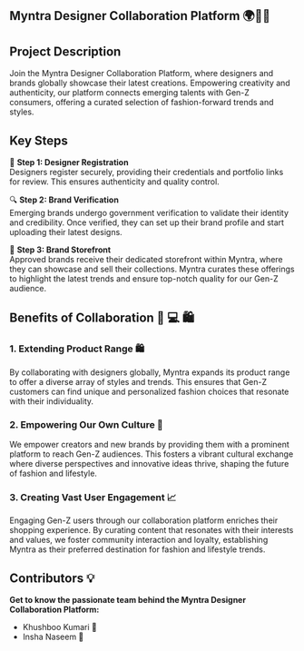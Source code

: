 ## Myntra Designer Collaboration Platform 🌍🤝👗

## Project Description
Join the Myntra Designer Collaboration Platform, where designers and brands globally showcase their latest creations. Empowering creativity and authenticity, our platform connects emerging talents with Gen-Z consumers, offering a curated selection of fashion-forward trends and styles.

## Key Steps
🌟 **Step 1: Designer Registration**  
Designers register securely, providing their credentials and portfolio links for review. This ensures authenticity and quality control.

🔍 **Step 2: Brand Verification**  
Emerging brands undergo government verification to validate their identity and credibility. Once verified, they can set up their brand profile and start uploading their latest designs.

🎉 **Step 3: Brand Storefront**  
Approved brands receive their dedicated storefront within Myntra, where they can showcase and sell their collections. Myntra curates these offerings to highlight the latest trends and ensure top-notch quality for our Gen-Z audience.

## Benefits of Collaboration 👥 💻 🛍️


### 1. Extending Product Range 🛍️
By collaborating with designers globally, Myntra expands its product range to offer a diverse array of styles and trends. This ensures that Gen-Z customers can find unique and personalized fashion choices that resonate with their individuality.

### 2. Empowering Our Own Culture 🎨
We empower creators and new brands by providing them with a prominent platform to reach Gen-Z audiences. This fosters a vibrant cultural exchange where diverse perspectives and innovative ideas thrive, shaping the future of fashion and lifestyle.

### 3. Creating Vast User Engagement 📈
Engaging Gen-Z users through our collaboration platform enriches their shopping experience. By curating content that resonates with their interests and values, we foster community interaction and loyalty, establishing Myntra as their preferred destination for fashion and lifestyle trends.

## Contributors 💡
**Get to know the passionate team behind the Myntra Designer Collaboration Platform:**
- Khushboo Kumari 🚀
- Insha Naseem 🚀
